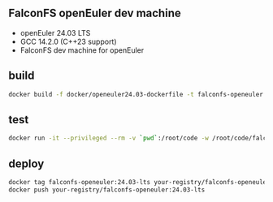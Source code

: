 ## FalconFS openEuler dev machine

- openEuler 24.03 LTS
- GCC 14.2.0 (C++23 support)
- FalconFS dev machine for openEuler

## build

```bash
docker build -f docker/openeuler24.03-dockerfile -t falconfs-openeuler:24.03-lts docker/
```

## test

```bash
docker run -it --privileged --rm -v `pwd`:/root/code -w /root/code/falconfs falconfs-openeuler:24.03-lts /bin/bash
```

## deploy

```bash
docker tag falconfs-openeuler:24.03-lts your-registry/falconfs-openeuler:24.03-lts
docker push your-registry/falconfs-openeuler:24.03-lts
```